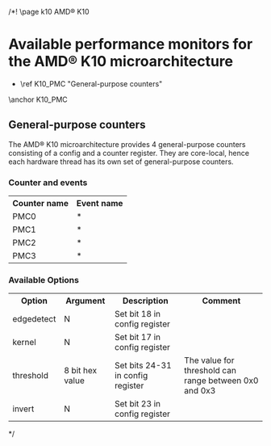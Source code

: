 /*! \page k10 AMD&reg; K10

<H1>Available performance monitors for the AMD&reg; K10 microarchitecture</H1>
<UL>
<LI>\ref K10_PMC "General-purpose counters"</LI>
</UL>

\anchor K10_PMC
<H2>General-purpose counters</H2>
<P>The AMD&reg; K10 microarchitecture provides 4 general-purpose counters consisting of a config and a counter register. They are core-local, hence each hardware thread has its own set of general-purpose counters.</P>
<H3>Counter and events</H3>
<TABLE>
<TR>
  <TH>Counter name</TH>
  <TH>Event name</TH>
</TR>
<TR>
  <TD>PMC0</TD>
  <TD>*</TD>
</TR>
<TR>
  <TD>PMC1</TD>
  <TD>*</TD>
</TR>
<TR>
  <TD>PMC2</TD>
  <TD>*</TD>
</TR>
<TR>
  <TD>PMC3</TD>
  <TD>*</TD>
</TR>
</TABLE>
<H3>Available Options</H3>
<TABLE>
<TR>
  <TH>Option</TH>
  <TH>Argument</TH>
  <TH>Description</TH>
  <TH>Comment</TH>
</TR>
<TR>
  <TD>edgedetect</TD>
  <TD>N</TD>
  <TD>Set bit 18 in config register</TD>
  <TD></TD>
</TR>
<TR>
  <TD>kernel</TD>
  <TD>N</TD>
  <TD>Set bit 17 in config register</TD>
  <TD></TD>
</TR>
<TR>
  <TD>threshold</TD>
  <TD>8 bit hex value</TD>
  <TD>Set bits 24-31 in config register</TD>
  <TD>The value for threshold can range between 0x0 and 0x3</TD>
</TR>
<TR>
  <TD>invert</TD>
  <TD>N</TD>
  <TD>Set bit 23 in config register</TD>
  <TD></TD>
</TR>
</TABLE>

*/
